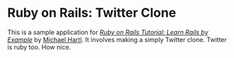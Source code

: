 # Ruby on Rails: Twitter Clone

This is a sample application for [*Ruby on Rails Tutorial: Learn Rails by Example*](http://railstutorial.org/)
by [Michael Hartl](http://michaelhartl.com/). It involves making a simply Twitter clone. Twitter is ruby too. How nice.

